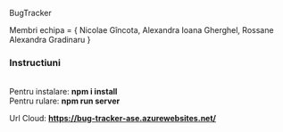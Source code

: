 BugTracker

Membri echipa = {
   Nicolae Gîncota,
   Alexandra Ioana Gherghel,
   Rossane Alexandra Gradinaru
}

<h3>Instructiuni </h3><br>
Pentru instalare: <b>npm i install</b> <br>
Pentru rulare: <b>npm run server </b> <br>

Url Cloud: <b> https://bug-tracker-ase.azurewebsites.net/
